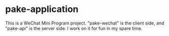 # pake-application
This is a WeChat Mini Program project. "pake-wechat" is the client side, and "pake-api" is the server side. I work on it for fun in my spare time.
